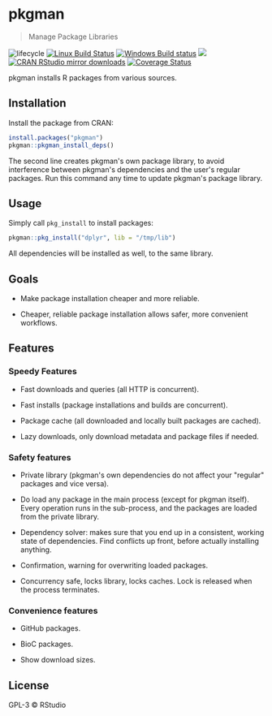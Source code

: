 
# pkgman

> Manage Package Libraries

![lifecycle](https://img.shields.io/badge/lifecycle-experimental-orange.svg)
[![Linux Build Status](https://travis-ci.org/r-lib/pkgman.svg?branch=master)](https://travis-ci.org/r-lib/pkgman)
[![Windows Build status](https://ci.appveyor.com/api/projects/status/4sir94ye38nwgxpx/branch/master?svg=true)](https://ci.appveyor.com/project/gaborcsardi/pkgman)
[![](https://www.r-pkg.org/badges/version/pkgman)](https://cran.r-project.org/package=pkgman)
[![CRAN RStudio mirror downloads](https://cranlogs.r-pkg.org/badges/pkgman)](https://www.r-pkg.org/pkg/pkgman)
[![Coverage Status](https://img.shields.io/codecov/c/github/r-lib/pkgman/master.svg)](https://codecov.io/github/r-lib/pkgman?branch=master)

pkgman installs R packages from various sources.

## Installation

Install the package from CRAN:

``` r
install.packages("pkgman")
pkgman::pkgman_install_deps()
```

The second line creates pkgman's own package library, to avoid interference
between pkgman's dependencies and the user's regular packages. Run this
command any time to update pkgman's package library.

## Usage

Simply call `pkg_install` to install packages:

```r
pkgman::pkg_install("dplyr", lib = "/tmp/lib")
```

All dependencies will be installed as well, to the same library.

## Goals

* Make package installation cheaper and more reliable.

* Cheaper, reliable package installation allows safer, more convenient
  workflows.

## Features

### Speedy Features

* Fast downloads and queries (all HTTP is concurrent).

* Fast installs (package installations and builds are concurrent).

* Package cache (all downloaded and locally built packages are cached).

* Lazy downloads, only download metadata and package files if needed.

### Safety features

* Private library (pkgman's own dependencies do not affect your "regular"
  packages and vice versa).

* Do load any package in the main process (except for pkgman itself).
  Every operation runs in the sub-process, and the packages are loaded
  from the private library.

* Dependency solver: makes sure that you end up in a consistent, working
  state of dependencies. Find conflicts up front, before actually installing
  anything.

* Confirmation, warning for overwriting loaded packages.

* Concurrency safe, locks library, locks caches. Lock is released when the
  process terminates.

### Convenience features

* GitHub packages.

* BioC packages.

* Show download sizes.

## License

GPL-3 © RStudio
